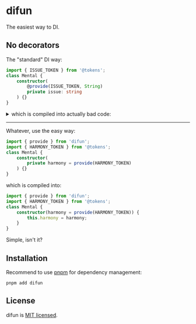 # difun

The easiest way to DI.

## No decorators

The "standard" DI way:

```ts
import { ISSUE_TOKEN } from '@tokens';
class Mental {
    constructor(
        @provide(ISSUE_TOKEN, String)
        private issue: string
    ) {}
}
```

<details>
<summary>which is compiled into actually bad code:</summary>
<p>

```ts
var __decorate = (this && this.__decorate) || function (decorators, target, key, desc) {
    var c = arguments.length, r = c < 3 ? target : desc === null ? desc = Object.getOwnPropertyDescriptor(target, key) : desc, d;
    if (typeof Reflect === "object" && typeof Reflect.decorate === "function") r = Reflect.decorate(decorators, target, key, desc);
    else for (var i = decorators.length - 1; i >= 0; i--) if (d = decorators[i]) r = (c < 3 ? d(r) : c > 3 ? d(target, key, r) : d(target, key)) || r;
    return c > 3 && r && Object.defineProperty(target, key, r), r;
};
var __metadata = (this && this.__metadata) || function (k, v) {
    if (typeof Reflect === "object" && typeof Reflect.metadata === "function") return Reflect.metadata(k, v);
};
var __param = (this && this.__param) || function (paramIndex, decorator) {
    return function (target, key) { decorator(target, key, paramIndex); }
};
import { ISSUE_TOKEN } from '@tokens';
let Mental = class Mental {
    constructor(issue) {
        this.issue = issue;
    }
};
Mental = __decorate([
    __param(0, provide(ISSUE_TOKEN, String)),
    __metadata("design:paramtypes", [String])
], Mental);
```

</p>
</details>

----

Whatever, use the easy way:

```ts
import { provide } from 'difun';
import { HARMONY_TOKEN } from '@tokens';
class Mental {
    constructor(
        private harmony = provide(HARMONY_TOKEN)
    ) {}
}
```

which is compiled into:

```ts
import { provide } from 'difun';
import { HARMONY_TOKEN } from '@tokens';
class Mental {
    constructor(harmony = provide(HARMONY_TOKEN)) {
        this.harmony = harmony;
    }
}
```

Simple, isn't it?

## Installation

Recommend to use [pnpm](https://pnpm.io) for dependency management:

```shell
pnpm add difun
```

## License

difun is [MIT licensed](./LICENSE).
